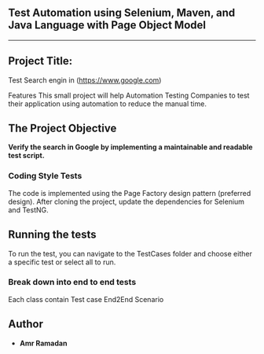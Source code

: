 Test Automation using **Selenium**, **Maven**, and **Java Language** with **Page Object Model** 
---
---
## Project Title:
Test Search engin in (https://www.google.com)

Features This small project will help Automation Testing Companies to test their application using automation to reduce the manual time.

## The Project Objective 

**Verify the search in Google by implementing a maintainable and readable test script.**


### Coding Style Tests

The code is implemented using the Page Factory design pattern (preferred design).
After cloning the project, update the dependencies for Selenium and TestNG.

## Running the tests

To run the test, you can navigate to the TestCases folder and choose either a specific test or select all to run.

### Break down into end to end tests

Each class contain Test case End2End Scenario 


## Author

* **Amr Ramadan**

